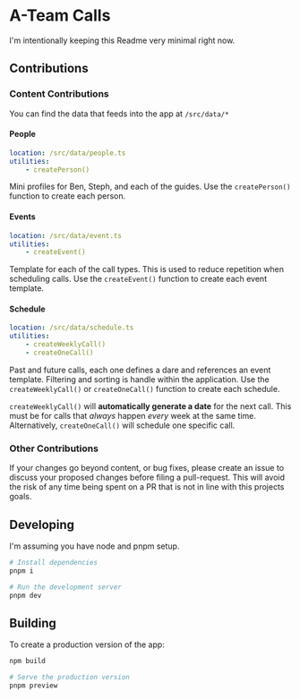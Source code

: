 # A-Team Calls

I'm intentionally keeping this Readme very minimal right now.

## Contributions

### Content Contributions

You can find the data that feeds into the app at `/src/data/*`

#### People

```yaml
location: /src/data/people.ts
utilities:
	- createPerson()
```

Mini profiles for Ben, Steph, and each of the guides. Use the `createPerson()` function to create each person.

#### Events

```yaml
location: /src/data/event.ts
utilities:
	- createEvent()
```

Template for each of the call types. This is used to reduce repetition when scheduling calls. Use the `createEvent()` function to create each event template.

#### Schedule

```yaml
location: /src/data/schedule.ts
utilities:
	- createWeeklyCall()
	- createOneCall()
```

Past and future calls, each one defines a dare and references an event template. Filtering and sorting is handle within the application. Use the `createWeeklyCall()` or `createOneCall()` function to create each schedule.

`createWeeklyCall()` will **automatically generate a date** for the next call. This must be for calls that _always_ happen _every_ week at the same time. Alternatively, `createOneCall()` will schedule one specific call.

### Other Contributions

If your changes go beyond content, or bug fixes, please create an issue to discuss your proposed changes before filing a pull-request. This will avoid the risk of any time being spent on a PR that is not in line with this projects goals.

## Developing

I'm assuming you have node and pnpm setup.

```bash
# Install dependencies
pnpm i

# Run the development server
pnpm dev
```

## Building

To create a production version of the app:

```bash
npm build

# Serve the production version
pnpm preview
```
